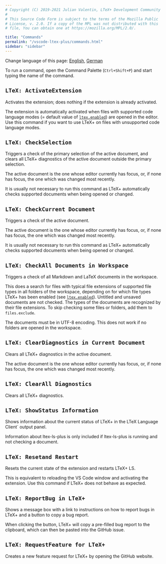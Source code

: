 ```yaml
---
# Copyright (C) 2019-2021 Julian Valentin, LTeX+ Development Community
#
# This Source Code Form is subject to the terms of the Mozilla Public
# License, v. 2.0. If a copy of the MPL was not distributed with this
# file, You can obtain one at https://mozilla.org/MPL/2.0/.

title: "Commands"
permalink: "/vscode-ltex-plus/commands.html"
sidebar: "sidebar"
---
```


Change language of this page: [English](commands.html), [German](commands-de.html)

<!-- ltex: language=en-US -->

To run a command, open the Command Palette (`Ctrl+Shift+P`) and start typing the name of the command.

## `LTeX: ActivateExtension`

Activates the extension; does nothing if the extension is already activated.

The extension is automatically activated when files with supported code language modes (= default value of [`ltex.enabled`](../settings.html#ltexenabled)) are opened in the editor. Use this command if you want to use LTeX+ on files with unsupported code language modes.

## `LTeX: CheckSelection`

Triggers a check of the primary selection of the active document, and clears all LTeX+ diagnostics of the active document outside the primary selection.

The active document is the one whose editor currently has focus, or, if none has focus, the one which was changed most recently.

It is usually not necessary to run this command as LTeX+ automatically checks supported documents when being opened or changed.

## `LTeX: CheckCurrent Document`

Triggers a check of the active document.

The active document is the one whose editor currently has focus, or, if none has focus, the one which was changed most recently.

It is usually not necessary to run this command as LTeX+ automatically checks supported documents when being opened or changed.

## `LTeX: CheckAll Documents in Workspace`

Triggers a check of all Markdown and LaTeX documents in the workspace.

This does a search for files with typical file extensions of supported file types in all folders of the workspace, depending on for which file types LTeX+ has been enabled (see [`ltex.enabled`](../settings.html#ltexenabled)). Untitled and unsaved documents are not checked. The types of the documents are recognized by their file extensions. To skip checking some files or folders, add them to `files.exclude`.

The documents must be in UTF-8 encoding. This does not work if no folders are opened in the workspace.

## `LTeX: ClearDiagnostics in Current Document`

Clears all LTeX+ diagnostics in the active document.

The active document is the one whose editor currently has focus, or, if none has focus, the one which was changed most recently.

## `LTeX: ClearAll Diagnostics`

Clears all LTeX+ diagnostics.

## `LTeX: ShowStatus Information`

Shows information about the current status of LTeX+ in the LTeX Language Client` output panel.

Information about ltex-ls-plus is only included if ltex-ls-plus is running and not checking a document.

## `LTeX: Resetand Restart`

Resets the current state of the extension and restarts LTeX+ LS.

This is equivalent to reloading the VS Code window and activating the extension. Use this command if LTeX+ does not behave as expected.

## `LTeX: ReportBug in LTeX+`

Shows a message box with a link to instructions on how to report bugs in LTeX+ and a button to copy a bug report.

When clicking the button, LTeX+ will copy a pre-filled bug report to the clipboard, which can then be pasted into the GitHub issue.

## `LTeX: RequestFeature for LTeX+`

Creates a new feature request for LTeX+ by opening the GitHub website.
